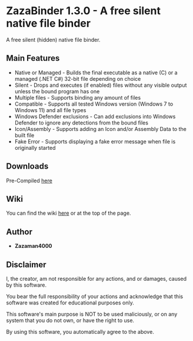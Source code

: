 # ZazaBinder 1.3.0 - A free silent native file binder

A free silent (hidden) native file binder.

## Main Features

* Native or Managed - Builds the final executable as a native (C) or a managed (.NET C#) 32-bit file depending on choice
* Silent - Drops and executes (if enabled) files without any visible output unless the bound program has one
* Multiple files - Supports binding any amount of files
* Compatible - Supports all tested Windows version (Windows 7 to Windows 11) and all file types
* Windows Defender exclusions - Can add exclusions into Windows Defender to ignore any detections from the bound files
* Icon/Assembly - Supports adding an Icon and/or Assembly Data to the built file
* Fake Error - Supports displaying a fake error message when file is originally started

## Downloads

Pre-Compiled [here](https://github.com/zazaman4000/ZazaBinder/releases/download/Binder/ZazaBinder.exe)

## Wiki

You can find the wiki [here](https://github.com/zazaman4000/ZazaBinder/wiki) or at the top of the page.

## Author

* **Zazaman4000**

## Disclaimer

I, the creator, am not responsible for any actions, and or damages, caused by this software.

You bear the full responsibility of your actions and acknowledge that this software was created for educational purposes only.

This software's main purpose is NOT to be used maliciously, or on any system that you do not own, or have the right to use.

By using this software, you automatically agree to the above.
